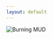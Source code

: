```yaml
---
layout: default
---
```

<style>
h1 {
    color: darkorange;
}
.terminal {
    text-align: left;
}
</style>

<div class="center">
<img src="{{ site.baseurl }} {% link /images/BurningMUD_ASCII_Logo.png %} " alt="Burning MUD">

<div id="terminal" class="terminal"></div>

<script>
const terminal = document.getElementById("terminal");
const lines = [
    "Out of the burning ashes",
    "Rose a new life",
    "A new creature",
    "Born into the Burning world"
];
const typeSpeed = 50;

let currentLineIndex = 0;
let currentCharIndex = 0;

function typeLine() {
    if (currentCharIndex < lines[currentLineIndex].length) {
        terminal.innerHTML += lines[currentLineIndex].charAt(currentCharIndex);
        currentCharIndex++;
        setTimeout(typeLine, typeSpeed);
    } else {
        terminal.innerHTML += '<br>';
        currentCharIndex = 0;
        currentLineIndex++;
        if (currentLineIndex < lines.length) {
            setTimeout(typeLine, 500); // 500ms delay between lines
        }
    }
}

typeLine();  // Start the typewriter effect
</script>

